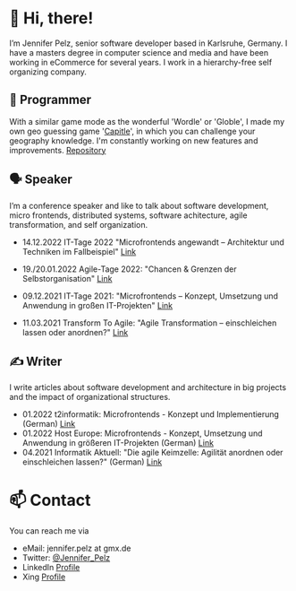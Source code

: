 # 👋 Hi, there! 

I’m Jennifer Pelz, senior software developer based in Karlsruhe, Germany. I have a masters degree in computer science and media and have been working in eCommerce for several years. I work in a hierarchy-free self organizing company.

## 👾 Programmer

With a similar game mode as the wonderful 'Wordle' or 'Globle', I made my own geo guessing game '[Capitle](https://thmbln.github.io/capitle/)', in which you can challenge your geography knowledge. I'm constantly working on new features and improvements. [Repository](https://github.com/THMBLN/capitle)

## 🗣 Speaker

I’m a conference speaker and like to talk about software development, micro frontends, distributed systems, software achitecture, agile transformation, and self organization.

- 14.12.2022 IT-Tage 2022 "Microfrontends angewandt – Architektur und Techniken im Fallbeispiel" [Link](https://www.ittage.informatik-aktuell.de/programm/2022/microfrontends-angewandt-architektur-und-techniken-im-fallbeispiel.html)

- 19./20.01.2022 Agile-Tage 2022: "Chancen & Grenzen der Selbstorganisation" [Link](https://www.ittage.informatik-aktuell.de/programm/365-2022/chancen-grenzen-der-selbstorganisation.html)
- 09.12.2021 IT-Tage 2021: "Microfrontends – Konzept, Umsetzung und Anwendung in großen IT-Projekten" [Link](https://www.ittage.informatik-aktuell.de/programm/2021/microfrontends-konzept-umsetzung-und-anwendung-in-grossen-it-projekten.html)
- 11.03.2021 Transform To Agile: "Agile Transformation – einschleichen lassen oder anordnen?" [Link](https://www.transform-to-agile.de/agenda/vortraege/articles/mi12-agile-transformation-einschleichen-lassen-oder-anordnen.html)

## ✍️ Writer

I write articles about software development and architecture in big projects and the impact of organizational structures.

- 01.2022 t2informatik: Microfrontends - Konzept und Implementierung (German) [Link](https://t2informatik.de/blog/softwareentwicklung/microfrontends-konzept-und-implementierung/)
- 01.2022 Host Europe: Microfrontends - Konzept, Umsetzung und Anwendung in größeren IT-Projekten (German) [Link](https://www.hosteurope.de/blog/microfrontends-konzept-umsetzung-und-anwendung-in-groesseren-it-projekten/)
- 04.2021 Informatik Aktuell: "Die agile Keimzelle: Agilität anordnen oder einschleichen lassen?"
(German) [Link](https://www.informatik-aktuell.de/management-und-recht/projektmanagement/die-agile-keimzelle-agilitaet-nordnen-oder-einschleichen-lassen.html)

# 📫 Contact

You can reach me via
- eMail: jennifer.pelz at gmx.de 
- Twitter: [@Jennifer_Pelz](https://twitter.com/Jennifer_Pelz)
- LinkedIn [Profile](https://www.linkedin.com/in/jennifer-pelz-1701bb5b/)
- Xing [Profile](https://www.xing.com/profile/Jennifer_Pelz/cv)
